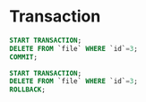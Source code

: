 # Transaction
```sql
START TRANSACTION;
DELETE FROM `file` WHERE `id`=3;
COMMIT;

START TRANSACTION;
DELETE FROM `file` WHERE `id`=3;
ROLLBACK;
```